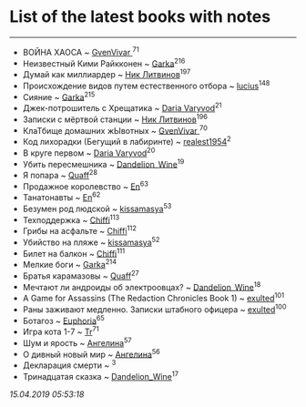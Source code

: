 # List of the latest books with notes
---

* ВОЙНА ХАОСА ~ [GvenVivar ](users/158/158266434925901-facebook)<sup>71</sup>
* Неизвестный Кими Райкконен ~ [Garka](users/115/115753719718250012620-google)<sup>216</sup>
* Думай как миллиардер ~ [Ник Литвинов](users/241/241974816-vkontakte)<sup>197</sup>
* Происхождение видов путем естественного отбора ~ [lucius](users/838/83820536-yandex)<sup>148</sup>
* Сияние ~ [Garka](users/115/115753719718250012620-google)<sup>215</sup>
* Джек-потрошитель с Хрещатика ~ [Daria Varyvod](users/829/829893410524253-facebook)<sup>21</sup>
* Записки с мёртвой станции ~ [Ник Литвинов](users/241/241974816-vkontakte)<sup>196</sup>
* КлаТбище домашних жЫвотных ~ [GvenVivar ](users/158/158266434925901-facebook)<sup>70</sup>
* Код лихорадки (Бегущий в лабиринте) ~ [realest1954](users/439/439398-vkontakte)<sup>2</sup>
* В круге первом ~ [Daria Varyvod](users/829/829893410524253-facebook)<sup>20</sup>
* Убить пересмешника ~ [Dandelion_Wine](users/586/58602788-vkontakte)<sup>19</sup>
* Я попара ~ [Quaff](users/122/12267158-vkontakte)<sup>28</sup>
* Продажное королевство ~ [En](users/333/333646551-vkontakte)<sup>63</sup>
* Танатонавты ~ [En](users/333/333646551-vkontakte)<sup>62</sup>
* Безумен род людской ~ [kissamasya](users/684/68439978-vkontakte)<sup>53</sup>
* Техподдержка ~ [Chiffi](users/105/105831994080785626680-google)<sup>113</sup>
* Грибы на асфальте ~ [Chiffi](users/105/105831994080785626680-google)<sup>112</sup>
* Убийство на пляже ~ [kissamasya](users/684/68439978-vkontakte)<sup>52</sup>
* Билет на балкон ~ [Chiffi](users/105/105831994080785626680-google)<sup>111</sup>
* Мелкие боги ~ [Garka](users/115/115753719718250012620-google)<sup>214</sup>
* Братья карамазовы ~ [Quaff](users/122/12267158-vkontakte)<sup>27</sup>
* Мечтают ли андроиды об электроовцах? ~ [Dandelion_Wine](users/586/58602788-vkontakte)<sup>18</sup>
* A Game for Assassins (The Redaction Chronicles Book 1) ~ [exulted](users/100/100599204551896265722-google)<sup>101</sup>
* Раны заживают медленно. Записки штабного офицера ~ [exulted](users/100/100599204551896265722-google)<sup>100</sup>
* Ботагоз ~ [Euphoria](users/106/106304994652616315178-google)<sup>65</sup>
* Игра кота 1-7 ~ [Tr](users/122/12282474-vkontakte)<sup>71</sup>
* Шум и ярость ~ [Ангелина](users/837/83788782-vkontakte)<sup>57</sup>
* О дивный новый мир ~ [Ангелина](users/837/83788782-vkontakte)<sup>56</sup>
* Декларация смерти ~ [](users/262/262062207519652-facebook)<sup>3</sup>
* Тринадцатая сказка ~ [Dandelion_Wine](users/586/58602788-vkontakte)<sup>17</sup>


_15.04.2019 05:53:18_

